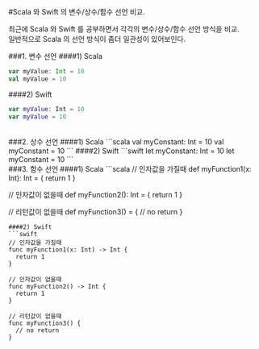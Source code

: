 #Scala 와 Swift 의 변수/상수/함수 선언 비교.

최근에 Scala 와 Swift 를 공부하면서 각각의 변수/상수/함수 선언 방식을 비교.<br />
일반적으로 Scala 의 선언 방식이 좀더 일관성이 있어보인다.

###1. 변수 선언
####1) Scala
```scala
var myValue: Int = 10
val myValue = 10
```
####2) Swift
```swift
var myValue: Int = 10
var myValue = 10
```
<br />
###2. 상수 선언
####1) Scala
```scala
val myConstant: Int = 10
val myConstant = 10
```
####2) Swift
```swift
let myConstant: Int = 10
let myConstant = 10
```
<br />
###3. 함수 선언
####1) Scala
```scala
// 인자값을 가질때
def myFunction1(x: Int): Int = {
  return 1
}

// 인자값이 없을때
def myFunction2(): Int = {
  return 1
}

// 리턴값이 없을때
def myFunction3() = {
  // no return
}
```
####2) Swift
```swift
// 인자값을 가질때
func myFunction1(x: Int) -> Int {
  return 1
}

// 인자값이 없을때
func myFunction2() -> Int {
  return 1
}

// 리턴값이 없을때
func myFunction3() {
  // no return
}
```

